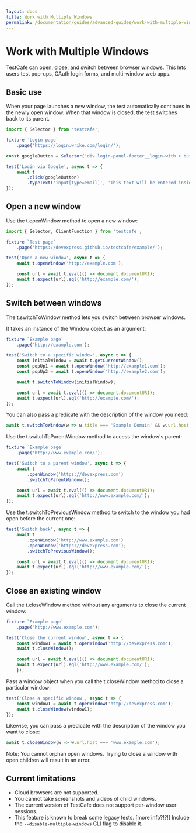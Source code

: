 ```yaml
---
layout: docs
title: Work with Multiple Windows
permalink: /documentation/guides/advanced-guides/work-with-multiple-windows.html
---
```


# Work with Multiple Windows

TestCafe can open, close, and switch between browser windows. This lets users test pop-ups, OAuth login forms, and multi-window web apps.

## Basic use

When your page launches a new window, the test automatically continues in the newly open window. When that window is closed, the test switches back to its parent.

```JavaScript
import { Selector } from 'testcafe';

fixture `Login page`
    .page('https://login.wrike.com/login/');

const googleButton = Selector('div.login-panel-footer__login-with > button');

test('Login via Google', async t => {
    await t
        .click(googleButton)
        .typeText('input[type=email]', 'This text will be entered inside the pop-up');
});
```

## Open a new window

Use the t.openWindow method to open a new window:

```JavaScript
import { Selector, ClientFunction } from 'testcafe';

fixture `Test page`
    .page('https://devexpress.github.io/testcafe/example/');

test('Open a new window', async t => {
    await t.openWindow('http://example.com');

    const url = await t.eval(() => document.documentURI);
    await t.expect(url).eql('http://example.com/');
});
```

## Switch between windows

The  t.switchToWindow method lets you switch between browser windows.

It takes an instance of the Window object as an argument:

```JavaScript
fixture `Example page`
    .page('http://example.com');

test('Switch to a specific window', async t => {
    const initialWindow = await t.getCurrentWindow();
    const popUp1 = await t.openWindow('http://example1.com');
    const popUp2 = await t.openWindow('http://example2.com');

    await t.switchToWindow(initialWindow);

    const url = await t.eval(() => document.documentURI);
    await t.expect(url).eql('http://example.com/');
});
```

You can also pass a predicate with the description of the window you need:

```JavaScript
await t.switchToWindow(w => w.title === 'Example Domain' && w.url.host === 'example.com');
```

Use the t.switchToParentWindow method to access the window's parent:

```JavaScript
fixture `Example page`
    .page('http://www.example.com/');

test('Switch to a parent window', async t => {
    await t
        .openWindow('https://devexpress.com')
        .switchToParentWindow();

    const url = await t.eval(() => document.documentURI);
    await t.expect(url).eql('http://www.example.com/');
});
```

Use the t.switchToPreviousWindow method to switch to the window you had open before the current one:

```JavaScript
test('Switch back', async t => {
    await t
        .openWindow('http://www.example.com')
        .openWindow('https://devexpress.com');
        .switchToPreviousWindow();

    const url = await t.eval(() => document.documentURI);
    await t.expect(url).eql('http://www.example.com/');
});
```

## Close an existing window

Call the t.closeWindow method without any arguments to close the current window:

```JavaScript
fixture `Example page`
    .page('http://www.example.com');

test('Close the current window', async t => {
    const window1 = await t.openWindow('http://devexpress.com');
    await t.closeWindow();

    const url = await t.eval(() => document.documentURI);
    await t.expect(url).eql('http://www.example.com/');
    });
```

Pass a window object when you call the t.closeWindow method to close a particular window:

```JavaScript
test('Close a specific window', async t => {
    const window1 = await t.openWindow('http://devexpress.com');
    await t.closeWindow(window1);
});
```

Likewise, you can pass a predicate with the description of the window you want to close:

```JavaScript
await t.closeWindow(w => w.url.host === 'www.example.com');
```

Note: You cannot orphan open windows. Trying to close a window with open children will result in an error. 

## Current limitations

* Cloud browsers are not supported.
* You cannot take screenshots and videos of child windows.
* The current version of TestCafe does not support per-window user sessions.
* This feature is known to break some legacy tests. [more info?!?!] Include the `--disable-multiple-windows` CLI flag to disable it.
